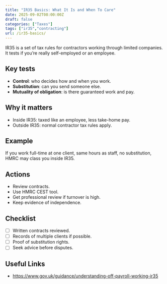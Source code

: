 ```yaml
---
title: "IR35 Basics: What It Is and When To Care"
date: 2025-09-02T08:00:00Z
draft: false
categories: ["Taxes"]
tags: ["ir35","contracting"]
url: /ir35-basics/
---
```


IR35 is a set of tax rules for contractors working through limited companies. It tests if you’re really self-employed or an employee.

## Key tests
- **Control**: who decides how and when you work.
- **Substitution**: can you send someone else.
- **Mutuality of obligation**: is there guaranteed work and pay.

## Why it matters
- Inside IR35: taxed like an employee, less take-home pay.
- Outside IR35: normal contractor tax rules apply.

## Example
If you work full-time at one client, same hours as staff, no substitution, HMRC may class you inside IR35.

## Actions
- Review contracts.
- Use HMRC CEST tool.
- Get professional review if turnover is high.
- Keep evidence of independence.

## Checklist
- [ ] Written contracts reviewed.
- [ ] Records of multiple clients if possible.
- [ ] Proof of substitution rights.
- [ ] Seek advice before disputes.

## Useful Links
- https://www.gov.uk/guidance/understanding-off-payroll-working-ir35
